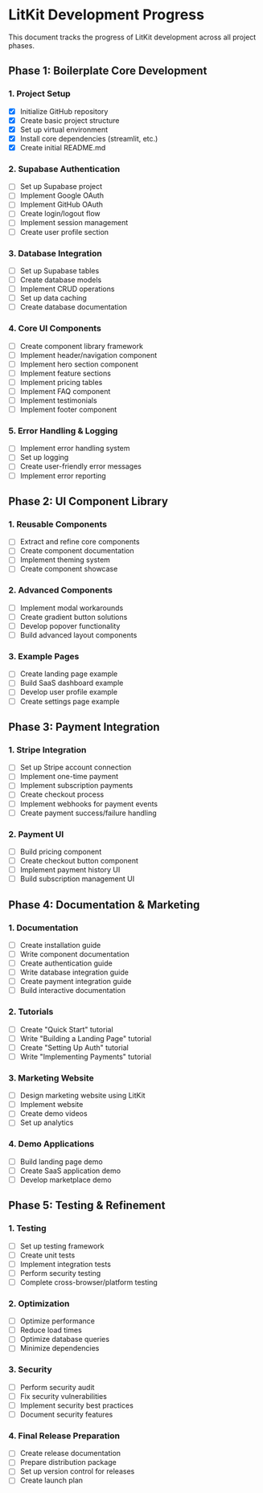 # LitKit Development Progress

This document tracks the progress of LitKit development across all project phases.

## Phase 1: Boilerplate Core Development

### 1. Project Setup

- [x] Initialize GitHub repository
- [x] Create basic project structure
- [x] Set up virtual environment
- [x] Install core dependencies (streamlit, etc.)
- [x] Create initial README.md

### 2. Supabase Authentication

- [ ] Set up Supabase project
- [ ] Implement Google OAuth
- [ ] Implement GitHub OAuth
- [ ] Create login/logout flow
- [ ] Implement session management
- [ ] Create user profile section

### 3. Database Integration

- [ ] Set up Supabase tables
- [ ] Create database models
- [ ] Implement CRUD operations
- [ ] Set up data caching
- [ ] Create database documentation

### 4. Core UI Components

- [ ] Create component library framework
- [ ] Implement header/navigation component
- [ ] Implement hero section component
- [ ] Implement feature sections
- [ ] Implement pricing tables
- [ ] Implement FAQ component
- [ ] Implement testimonials
- [ ] Implement footer component

### 5. Error Handling & Logging

- [ ] Implement error handling system
- [ ] Set up logging
- [ ] Create user-friendly error messages
- [ ] Implement error reporting

## Phase 2: UI Component Library

### 1. Reusable Components

- [ ] Extract and refine core components
- [ ] Create component documentation
- [ ] Implement theming system
- [ ] Create component showcase

### 2. Advanced Components

- [ ] Implement modal workarounds
- [ ] Create gradient button solutions
- [ ] Develop popover functionality
- [ ] Build advanced layout components

### 3. Example Pages

- [ ] Create landing page example
- [ ] Build SaaS dashboard example
- [ ] Develop user profile example
- [ ] Create settings page example

## Phase 3: Payment Integration

### 1. Stripe Integration

- [ ] Set up Stripe account connection
- [ ] Implement one-time payment
- [ ] Implement subscription payments
- [ ] Create checkout process
- [ ] Implement webhooks for payment events
- [ ] Create payment success/failure handling

### 2. Payment UI

- [ ] Build pricing component
- [ ] Create checkout button component
- [ ] Implement payment history UI
- [ ] Build subscription management UI

## Phase 4: Documentation & Marketing

### 1. Documentation

- [ ] Create installation guide
- [ ] Write component documentation
- [ ] Create authentication guide
- [ ] Write database integration guide
- [ ] Create payment integration guide
- [ ] Build interactive documentation

### 2. Tutorials

- [ ] Create "Quick Start" tutorial
- [ ] Write "Building a Landing Page" tutorial
- [ ] Create "Setting Up Auth" tutorial
- [ ] Write "Implementing Payments" tutorial

### 3. Marketing Website

- [ ] Design marketing website using LitKit
- [ ] Implement website
- [ ] Create demo videos
- [ ] Set up analytics

### 4. Demo Applications

- [ ] Build landing page demo
- [ ] Create SaaS application demo
- [ ] Develop marketplace demo

## Phase 5: Testing & Refinement

### 1. Testing

- [ ] Set up testing framework
- [ ] Create unit tests
- [ ] Implement integration tests
- [ ] Perform security testing
- [ ] Complete cross-browser/platform testing

### 2. Optimization

- [ ] Optimize performance
- [ ] Reduce load times
- [ ] Optimize database queries
- [ ] Minimize dependencies

### 3. Security

- [ ] Perform security audit
- [ ] Fix security vulnerabilities
- [ ] Implement security best practices
- [ ] Document security features

### 4. Final Release Preparation

- [ ] Create release documentation
- [ ] Prepare distribution package
- [ ] Set up version control for releases
- [ ] Create launch plan
